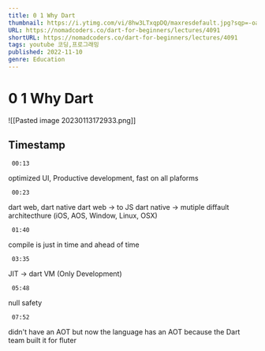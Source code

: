 ```yaml
---
title: 0 1 Why Dart 
thumbnail: https://i.ytimg.com/vi/8hw3LTxqpDQ/maxresdefault.jpg?sqp=-oaymwEmCIAKENAF8quKqQMa8AEB-AH-CYAC0AWKAgwIABABGE8gUyhlMA8=&amp;rs=AOn4CLCBiSbcPgzHIy7qsDNifUcJjou_gw 
URL: https://nomadcoders.co/dart-for-beginners/lectures/4091
shortURL: https://nomadcoders.co/dart-for-beginners/lectures/4091
tags: youtube 코딩,프로그래밍 
published: 2022-11-10
genre: Education 
---
```

# 0 1 Why Dart 
![[Pasted image 20230113172933.png]]

## Timestamp

```timestamp 
 00:13
 ```
optimized UI, Productive development, fast on all plaforms
```timestamp 
 00:23
 ```
dart web, dart native
dart web -> to JS
dart native -> mutiple diffault architecthure (iOS, AOS, Window, Linux, OSX)
```timestamp 
 01:40
 ```
compile is just in time and ahead of time
```timestamp 
 03:35
 ```
JIT -> dart VM (Only Development)
```timestamp 
 05:48
 ```
null safety
```timestamp 
 07:52
 ```
didn't have an AOT but now the language has an AOT because the Dart team built it for fluter